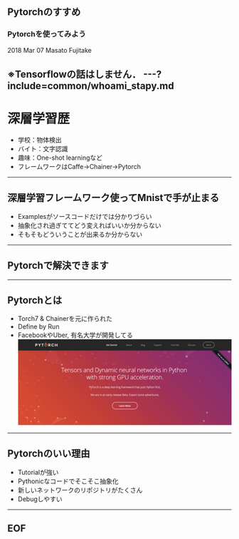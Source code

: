 ## Pytorchのすすめ

### Pytorchを使ってみよう

2018 Mar 07 
Masato Fujitake

※Tensorflowの話はしません．
---?include=common/whoami_stapy.md
---
# 深層学習歴
- 学校：物体検出
- バイト：文字認識
- 趣味：One-shot learningなど
- フレームワークはCaffe→Chainer→Pytorch

---
## 深層学習フレームワーク使ってMnistで手が止まる

- Examplesがソースコードだけでは分かりづらい
- 抽象化され過ぎててどう変えればいいか分からない
- そもそもどういうことが出来るか分からない

---
## Pytorchで解決できます

---

## Pytorchとは

- Torch7 & Chainerを元に作られた
- Define by Run
- FacebookやUber, 有名大学が開発してる
![pytorchhome](stapy33_20180307/images/pytorch_home.png)

--- 
## Pytorchのいい理由

- Tutorialが強い
- Pythonicなコードでそこそこ抽象化
- 新しいネットワークのリポジトリがたくさん
- Debugしやすい



---
## EOF

